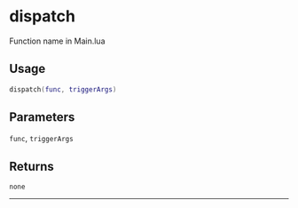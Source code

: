 # dispatch
Function name in Main.lua
## Usage
```lua
dispatch(func, triggerArgs)
```
## Parameters
`func`, `triggerArgs`
## Returns
`none`

---